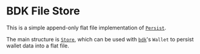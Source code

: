 # BDK File Store

This is a simple append-only flat file implementation of
[`Persist`](`bdk_chain::Persist`).

The main structure is [`Store`](`crate::Store`), which can be used with [`bdk`]'s
`Wallet` to persist wallet data into a flat file.

[`bdk`]: https://docs.rs/bdk/latest
[`bdk_chain`]: https://docs.rs/bdk_chain/latest
